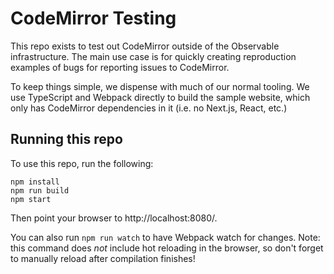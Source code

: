 CodeMirror Testing
==================

This repo exists to test out CodeMirror outside of the Observable infrastructure.
The main use case is for quickly creating reproduction examples of bugs for
reporting issues to CodeMirror.

To keep things simple, we dispense with much of our normal tooling. We use
TypeScript and Webpack directly to build the sample website, which only has
CodeMirror dependencies in it (i.e. no Next.js, React, etc.)

## Running this repo

To use this repo, run the following:

```
npm install
npm run build
npm start
```

Then point your browser to http://localhost:8080/.

You can also run `npm run watch` to have Webpack watch for changes. Note: this
command does _not_ include hot reloading in the browser, so don't forget to
manually reload after compilation finishes!
